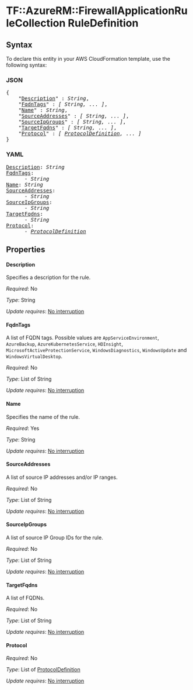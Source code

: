 # TF::AzureRM::FirewallApplicationRuleCollection RuleDefinition

## Syntax

To declare this entity in your AWS CloudFormation template, use the following syntax:

### JSON

<pre>
{
    "<a href="#description" title="Description">Description</a>" : <i>String</i>,
    "<a href="#fqdntags" title="FqdnTags">FqdnTags</a>" : <i>[ String, ... ]</i>,
    "<a href="#name" title="Name">Name</a>" : <i>String</i>,
    "<a href="#sourceaddresses" title="SourceAddresses">SourceAddresses</a>" : <i>[ String, ... ]</i>,
    "<a href="#sourceipgroups" title="SourceIpGroups">SourceIpGroups</a>" : <i>[ String, ... ]</i>,
    "<a href="#targetfqdns" title="TargetFqdns">TargetFqdns</a>" : <i>[ String, ... ]</i>,
    "<a href="#protocol" title="Protocol">Protocol</a>" : <i>[ <a href="protocoldefinition.md">ProtocolDefinition</a>, ... ]</i>
}
</pre>

### YAML

<pre>
<a href="#description" title="Description">Description</a>: <i>String</i>
<a href="#fqdntags" title="FqdnTags">FqdnTags</a>: <i>
      - String</i>
<a href="#name" title="Name">Name</a>: <i>String</i>
<a href="#sourceaddresses" title="SourceAddresses">SourceAddresses</a>: <i>
      - String</i>
<a href="#sourceipgroups" title="SourceIpGroups">SourceIpGroups</a>: <i>
      - String</i>
<a href="#targetfqdns" title="TargetFqdns">TargetFqdns</a>: <i>
      - String</i>
<a href="#protocol" title="Protocol">Protocol</a>: <i>
      - <a href="protocoldefinition.md">ProtocolDefinition</a></i>
</pre>

## Properties

#### Description

Specifies a description for the rule.

_Required_: No

_Type_: String

_Update requires_: [No interruption](https://docs.aws.amazon.com/AWSCloudFormation/latest/UserGuide/using-cfn-updating-stacks-update-behaviors.html#update-no-interrupt)

#### FqdnTags

A list of FQDN tags. Possible values are `AppServiceEnvironment`, `AzureBackup`, `AzureKubernetesService`, `HDInsight`, `MicrosoftActiveProtectionService`, `WindowsDiagnostics`, `WindowsUpdate` and `WindowsVirtualDesktop`.

_Required_: No

_Type_: List of String

_Update requires_: [No interruption](https://docs.aws.amazon.com/AWSCloudFormation/latest/UserGuide/using-cfn-updating-stacks-update-behaviors.html#update-no-interrupt)

#### Name

Specifies the name of the rule.

_Required_: Yes

_Type_: String

_Update requires_: [No interruption](https://docs.aws.amazon.com/AWSCloudFormation/latest/UserGuide/using-cfn-updating-stacks-update-behaviors.html#update-no-interrupt)

#### SourceAddresses

A list of source IP addresses and/or IP ranges.

_Required_: No

_Type_: List of String

_Update requires_: [No interruption](https://docs.aws.amazon.com/AWSCloudFormation/latest/UserGuide/using-cfn-updating-stacks-update-behaviors.html#update-no-interrupt)

#### SourceIpGroups

A list of source IP Group IDs for the rule.

_Required_: No

_Type_: List of String

_Update requires_: [No interruption](https://docs.aws.amazon.com/AWSCloudFormation/latest/UserGuide/using-cfn-updating-stacks-update-behaviors.html#update-no-interrupt)

#### TargetFqdns

A list of FQDNs.

_Required_: No

_Type_: List of String

_Update requires_: [No interruption](https://docs.aws.amazon.com/AWSCloudFormation/latest/UserGuide/using-cfn-updating-stacks-update-behaviors.html#update-no-interrupt)

#### Protocol

_Required_: No

_Type_: List of <a href="protocoldefinition.md">ProtocolDefinition</a>

_Update requires_: [No interruption](https://docs.aws.amazon.com/AWSCloudFormation/latest/UserGuide/using-cfn-updating-stacks-update-behaviors.html#update-no-interrupt)

